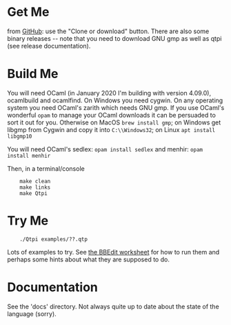 # Get Me

from [GitHub](https://github.com/mdxtoc/qtpi): use the "Clone or download" button. There are also some binary releases -- note that you need to download GNU gmp as well as qtpi (see release documentation).

# Build Me

  You will need OCaml (in January 2020 I'm building with version 4.09.0), ocamlbuild and ocamlfind. On Windows you need cygwin. On any operating system you need OCaml's zarith which needs GNU gmp. If you use OCaml's wonderful `opam` to manage your OCaml downloads it can be persuaded to sort it out for you. Otherwise on MacOS `brew install gmp`; on Windows get libgmp from Cygwin and copy it into `C:\\Windows32`; on Linux `apt install libgmp10`
  
  You will need OCaml's sedlex: `opam install sedlex` and menhir: `opam install menhir`
  
  Then, in a terminal/console

        make clean
        make links
        make Qtpi

  # Try Me

        ./Qtpi examples/??.qtp
        
  Lots of examples to try. See [the BBEdit worksheet](https://github.com/mdxtoc/qtpi/blob/master/Qtpi.worksheet) for how to run them and perhaps some hints about what they are supposed to do.
  
# Documentation

  See the 'docs' directory. Not always quite up to date about the state of the language (sorry).
